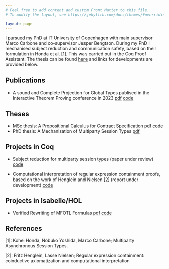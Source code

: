 ```yaml
---
# Feel free to add content and custom Front Matter to this file.
# To modify the layout, see https://jekyllrb.com/docs/themes/#overriding-theme-defaults

layout: page
---
```


I pursued my PhD at IT University of Copenhagen with main 
supervisor Marco Carbone and co-supervisor Jesper Bengtson.
During my PhD I mechanised subject reduction and communication safety,
based on their formulation in Honda et al. [1]. This was carried out
in the Coq Proof Assistant. The thesis can be found
[here](/assets/thesis.pdf) and links for developments are provided 
below.

## Publications 
* A sound and Complete Projection for Global Types publised in the
Interactive Theorem Proving conference in 2023 
[pdf](/assets/itp.pdf) [code](https://github.com/Tirore96/projection)    

## Theses
* MSc thesis: A Propositional Calculus for Contract Specification 
  [pdf](/assets/report.pdf) [code](https://github.com/Tirore96/csl_derivatives)
* PhD thesis: A Mechanisation of Multiparty Session Types [pdf](/assets/thesis.pdf)


## Projects in Coq

* Subject reduction for multiparty session types (paper under review)
  [code](https://github.com/Tirore96/subject_reduction)

* Computational interpretation of regular expression containment
  proofs, based on the work of Henglein and Nielsen [2] (report under development) [code](https://github.com/Tirore96/containment)

## Projects in Isabelle/HOL
* Verified Rewriting of MFOTL Formulas [pdf](/assets/mfotl.pdf)
  [code](https://github.com/Tirore96/verimon-rewriting)   



## References

\[1\]: Kohei Honda, Nobuko Yoshida, Marco Carbone; Multiparty Asynchronous Session Types.

\[2\]: Fritz Henglein, Lasse Nielsen;
Regular expression containment: coinductive axiomatization and computational interpretation

